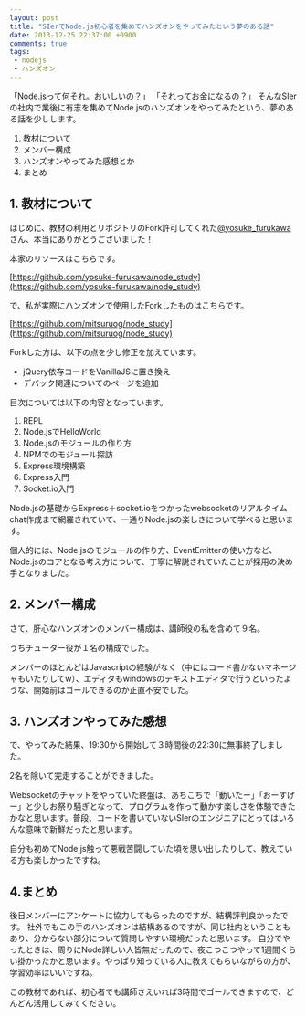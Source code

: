 ```yaml
---
layout: post
title: "SIerでNode.js初心者を集めてハンズオンをやってみたという夢のある話"
date: 2013-12-25 22:37:00 +0900
comments: true
tags: 
 - nodejs
 - ハンズオン
---
```


「Node.jsって何それ。おいしいの？」
「それってお金になるの？」
そんなSIerの社内で業後に有志を集めてNode.jsのハンズオンをやってみたという、夢のある話を少しします。

<!-- more -->

1.  教材について
2.  メンバー構成
3.  ハンズオンやってみた感想とか
4.  まとめ

## 1. 教材について

はじめに、教材の利用とリポジトリのFork許可してくれた[@yosuke_furukawa](http://twitter.com/yosuke_furukawa)さん、本当にありがとうございました！

本家のリソースはこちらです。

[https://github.com/yosuke-furukawa/node_study](https://github.com/yosuke-furukawa/node_study)

で、私が実際にハンズオンで使用したForkしたものはこちらです。

[https://github.com/mitsuruog/node_study](https://github.com/mitsuruog/node_study)

Forkした方は、以下の点を少し修正を加えています。

*   jQuery依存コードをVanillaJSに置き換え
*   デバック関連についてのページを追加

目次については以下の内容となっています。

1.  REPL
2.  Node.jsでHelloWorld
3.  Node.jsのモジュールの作り方
4.  NPMでのモジュール探訪
5.  Express環境構築
6.  Express入門
7.  Socket.io入門

Node.jsの基礎からExpress＋socket.ioをつかったwebsocketのリアルタイムchat作成まで網羅されていて、一通りNode.jsの楽しさについて学べると思います。

個人的には、Node.jsのモジュールの作り方、EventEmitterの使い方など、Node.jsのコアとなる考え方について、丁寧に解説されていたことが採用の決め手となりました。

## 2. メンバー構成</span></u>

さて、肝心なハンズオンのメンバー構成は、講師役の私を含めて９名。

うちチューター役が１名の構成でした。

メンバーのほとんどはJavascriptの経験がなく（中にはコード書かないマネージャもいたりしてw）、エディタもwindowsのテキストエディタで行うといったような、開始前はゴールできるのか正直不安でした。

## 3. ハンズオンやってみた感想</span></u>

で、やってみた結果、19:30から開始して３時間後の22:30に無事終了しました。

2名を除いて完走することができました。

Websocketのチャットをやっていた終盤は、あちこちで「動いたー」「おーすげー」と少しお祭り騒ぎとなって、プログラムを作って動かす楽しさを体験できたかなと思います。普段、コードを書いていないSIerのエンジニアにとってはいろんな意味で新鮮だったと思います。

自分も初めてNode.js触って悪戦苦闘していた頃を思い出したりして、教えている方も楽しかったですね。

## 4.まとめ

後日メンバーにアンケートに協力してもらったのですが、結構評判良かったです。
社外でもこの手のハンズオンは結構あるのですが、同じ社内ということもあり、分からない部分について質問しやすい環境だったと思います。
自分でやったときは、周りにNode詳しい人皆無だったので、夜こつこつやって1週間くらい掛かったかと思います。やっぱり知っている人に教えてもらいながらの方が、学習効率はいいですね。

この教材であれば、初心者でも講師さえいれば3時間でゴールできますので、どんどん活用してみてください。